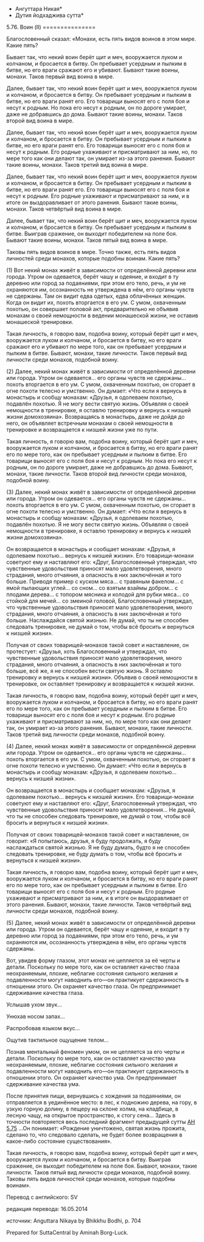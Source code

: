 * Ангуттара Никая*
* Дутия йодхаджива сутта*

5\.76\. Воин \(II\)
\=\=\=\=\=\=\=\=\=\=\=\=\=\=\=

Благословенный сказал: «Монахи, есть пять видов воинов в этом мире\. Какие пять?

Бывает так, что некий воин берёт щит и меч, вооружается луком и колчаном, и бросается в битву\. Он пребывает усердным и пылким в битве, но его враги сражают его и убивают\. Бывают такие воины, монахи\. Таков первый вид воина в мире\.

Далее, бывает так, что некий воин берёт щит и меч, вооружается луком и колчаном, и бросается в битву\. Он пребывает усердным и пылким в битве, но его враги ранят его\. Его товарищи выносят его с поля боя и несут к родным\. Но пока его несут к родным, он по дороге умирает, даже не добравшись до дома\. Бывают такие воины, монахи\. Таков второй вид воина в мире\.

Далее, бывает так, что некий воин берёт щит и меч, вооружается луком и колчаном, и бросается в битву\. Он пребывает усердным и пылким в битве, но его враги ранят его\. Его товарищи выносят его с поля боя и несут к родным\. Его родные ухаживают и присматривают за ним, но, по мере того как они делают так, он умирает из\-за этого ранения\. Бывают такие воины, монахи\. Таков третий вид воина в мире\.

Далее, бывает так, что некий воин берёт щит и меч, вооружается луком и колчаном, и бросается в битву\. Он пребывает усердным и пылким в битве, но его враги ранят его\. Его товарищи выносят его с поля боя и несут к родным\. Его родные ухаживают и присматривают за ним, и в итоге он выздоравливает от этого ранения\. Бывают такие воины, монахи\. Таков четвёртый вид воина в мире\.

Далее, бывает так, что некий воин берёт щит и меч, вооружается луком и колчаном, и бросается в битву\. Он пребывает усердным и пылким в битве\. Выиграв сражение, он выходит победителем на поле боя\. Бывают такие воины, монахи\. Таков пятый вид воина в мире\.

Таковы пять видов воинов в мире\. Точно также, есть пять видов личностей среди монахов, которые подобны воинам\. Какие пять?

\(1\) Вот некий монах живёт в зависимости от определённой деревни или города\. Утром он одевается, берёт чашу и одеяние, и входит в ту деревню или город за подаяниями, при этом его тело, речь, и ум не охраняются им, осознанность не утверждена в нём, его органы чувств не сдержаны\. Там он видит едва одетых, едва облачённых женщин\. Когда он видит их, похоть вторгается в его ум\. С умом, охваченным похотью, он совершает половой акт, предварительно не объявив монахам о своей немощности в ведении монашеской жизни, не оставив монашеской тренировки\.

Такая личность, я говорю вам, подобна воину, который берёт щит и меч, вооружается луком и колчаном, и бросается в битву, но его враги сражают его и убивают по мере того, как он пребывает усердным и пылким в битве\. Бывают, монахи, такие личности\. Таков первый вид личности среди монахов, подобной воину\.

\(2\) Далее, некий монах живёт в зависимости от определённой деревни или города\. Утром он одевается… его органы чувств не сдержаны… похоть вторгается в его ум\. С умом, охваченным похотью, он сгорает в огне похоти телесно и умственно\. Он думает: «Что если я вернусь в монастырь и сообщу монахам: «Друзья, я одолеваем похотью, подавлён похотью\. Я не могу вести святую жизнь\. Объявляя о своей немощности в тренировке, я оставлю тренировку и вернусь к низшей жизни домохозяина»\. Возвращаясь в монастырь, даже не дойдя до него, он объявляет встречным монахам о своей немощности в тренировке и возвращается к низшей жизни уже по пути\.

Такая личность, я говорю вам, подобна воину, который берёт щит и меч, вооружается луком и колчаном, и бросается в битву, но его враги ранят его по мере того, как он пребывает усердным и пылким в битве\. Его товарищи выносят его с поля боя и несут к родным\. Но пока его несут к родным, он по дороге умирает, даже не добравшись до дома\. Бывают, монахи, такие личности\. Таков второй вид личности среди монахов, подобной воину\.

\(3\) Далее, некий монах живёт в зависимости от определённой деревни или города\. Утром он одевается… его органы чувств не сдержаны… похоть вторгается в его ум\. С умом, охваченным похотью, он сгорает в огне похоти телесно и умственно\. Он думает: «Что если я вернусь в монастырь и сообщу монахам: «Друзья, я одолеваем похотью, подавлён похотью\. Я не могу вести святую жизнь\. Объявляя о своей немощности в тренировке, я оставлю тренировку и вернусь к низшей жизни домохозяина»\.

Он возвращается в монастырь и сообщает монахам: «Друзья, я одолеваем похотью… вернусь к низшей жизни»\. Его товарищи\-монахи советуют ему и наставляют его: «Друг, Благословенный утверждал, что чувственные удовольствия приносят мало удовлетворения, много страдания, много отчаяния, а опасность в них заключённая и того больше\. Приводя пример с куском мяса… с травяным факелом… с ямой пылающих углей… со сном… со взятым взаймы добром… с плодами дерева… с топором мясника и колодой для рубки мяса… со стойкой для мечей… со змеиной головой, Благословенный утверждал, что чувственные удовольствия приносят мало удовлетворения, много страдания, много отчаяния, а опасность в них заключённая и того больше\. Наслаждайся святой жизнью\. Не думай, что ты не способен следовать тренировке, не думай о том, чтобы всё бросить и вернуться к низшей жизни»\.

Получая от своих товарищей\-монахов такой совет и наставление, он протестует: «Друзья, хоть Благословенный и утверждал, что чувственные удовольствия приносят мало удовлетворения, много страдания, много отчаяния, а опасность в них заключённая и того больше, всё же, я не способен вести святую жизнь\. Я оставлю тренировку и вернусь к низшей жизни»\. Объявив о своей немощности в тренировке, он оставляет тренировку и возвращается к низшей жизни\.

Такая личность, я говорю вам, подобна воину, который берёт щит и меч, вооружается луком и колчаном, и бросается в битву, но его враги ранят его по мере того, как он пребывает усердным и пылким в битве\. Его товарищи выносят его с поля боя и несут к родным\. Его родные ухаживают и присматривают за ним, но, по мере того как они делают так, он умирает из\-за этого ранения\. Бывают, монахи, такие личности\. Таков третий вид личности среди монахов, подобной воину\.

\(4\) Далее, некий монах живёт в зависимости от определённой деревни или города\. Утром он одевается… его органы чувств не сдержаны… похоть вторгается в его ум\. С умом, охваченным похотью, он сгорает в огне похоти телесно и умственно\. Он думает: «Что если я вернусь в монастырь и сообщу монахам: «Друзья, я одолеваем похотью… вернусь к низшей жизни»\.

Он возвращается в монастырь и сообщает монахам: «Друзья, я одолеваем похотью… вернусь к низшей жизни»\. Его товарищи\-монахи советуют ему и наставляют его: «Друг, Благословенный утверждал, что чувственные удовольствия приносят мало удовлетворения… Не думай, что ты не способен следовать тренировке, не думай о том, чтобы всё бросить и вернуться к низшей жизни»\.

Получая от своих товарищей\-монахов такой совет и наставление, он говорит: «Я попытаюсь, друзья, я буду продолжать, я буду наслаждаться святой жизнью\. Я не буду думать, будто я не способен следовать тренировке, не буду думать о том, чтобы всё бросить и вернуться к низшей жизни»\.

Такая личность, я говорю вам, подобна воину, который берёт щит и меч, вооружается луком и колчаном, и бросается в битву, но его враги ранят его по мере того, как он пребывает усердным и пылким в битве\. Его товарищи выносят его с поля боя и несут к родным\. Его родные ухаживают и присматривают за ним, и в итоге он выздоравливает от этого ранения\. Бывают, монахи, такие личности\. Таков четвёртый вид личности среди монахов, подобной воину\.

\(5\) Далее, некий монах живёт в зависимости от определённой деревни или города\. Утром он одевается, берёт чашу и одеяние, и входит в ту деревню или город за подаяниями, при этом его тело, речь, и ум охраняются им, осознанность утверждена в нём, его органы чувств сдержаны\.

Вот, увидев форму глазом, этот монах не цепляется за её черты и детали\. Поскольку по мере того, как он оставляет качество глаза неохраняемым, плохие, неблагие состояния сильного желания и подавленности могут наводнить его—он практикует сдержанность в отношении этого\. Он охраняет качество глаза\. Он предпринимает сдерживание качества глаза\.

Услышав ухом звук…

Унюхав носом запах…

Распробовав языком вкус…

Ощутив тактильное ощущение телом…

Познав ментальный феномен умом, он не цепляется за его черты и детали\. Поскольку по мере того, как он оставляет качество ума неохраняемым, плохие, неблагие состояния сильного желания и подавленности могут наводнить его—он практикует сдержанность в отношении этого\. Он охраняет качество ума\. Он предпринимает сдерживание качества ума\.

После принятия пищи, вернувшись с хождения за подаяниями, он отправляется в уединённое место: в лес, к подножию дерева, на гору, в узкую горную долину, в пещеру на склоне холма, на кладбище, в лесную чащу, на открытое пространство, к стогу сена… Здесь в точности повторяется весь последний фрагмент предыдущей сутты [АН 5\.75](/an5\.75/ru/sv) …Он понимает: «Рождение уничтожено, святая жизнь прожита, сделано то, что следовало сделать, не будет более возвращения в какое\-либо состояние существования»\.

Такая личность, я говорю вам, подобна воину, который берёт щит и меч, вооружается луком и колчаном, и бросается в битву\. Выиграв сражение, он выходит победителем на поле боя\. Бывают, монахи, такие личности\. Таков пятый вид личности среди монахов, подобной воину\. Таковы пять видов личностей среди монахов, которые подобны воинам»\.

Перевод с английского: SV

редакция перевода: 16\.05\.2014

источник: Anguttara Nikaya by Bhikkhu Bodhi, p\. 704

Prepared for SuttaCentral by Aminah Borg\-Luck\.
